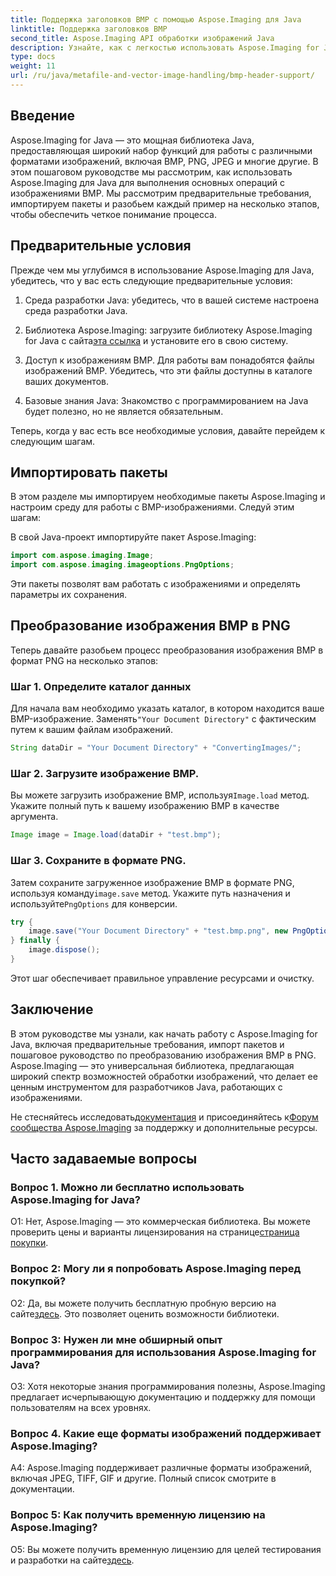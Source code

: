 ```yaml
---
title: Поддержка заголовков BMP с помощью Aspose.Imaging для Java
linktitle: Поддержка заголовков BMP
second_title: Aspose.Imaging API обработки изображений Java
description: Узнайте, как с легкостью использовать Aspose.Imaging for Java для заголовка BMP. Импортируйте пакеты, загружайте изображения и сохраняйте их в разных форматах шаг за шагом.
type: docs
weight: 11
url: /ru/java/metafile-and-vector-image-handling/bmp-header-support/
---
```

## Введение

Aspose.Imaging for Java — это мощная библиотека Java, предоставляющая широкий набор функций для работы с различными форматами изображений, включая BMP, PNG, JPEG и многие другие. В этом пошаговом руководстве мы рассмотрим, как использовать Aspose.Imaging для Java для выполнения основных операций с изображениями BMP. Мы рассмотрим предварительные требования, импортируем пакеты и разобьем каждый пример на несколько этапов, чтобы обеспечить четкое понимание процесса.

## Предварительные условия

Прежде чем мы углубимся в использование Aspose.Imaging для Java, убедитесь, что у вас есть следующие предварительные условия:

1. Среда разработки Java: убедитесь, что в вашей системе настроена среда разработки Java.

2.  Библиотека Aspose.Imaging: загрузите библиотеку Aspose.Imaging for Java с сайта[эта ссылка](https://releases.aspose.com/imaging/java/) и установите его в свою систему.

3. Доступ к изображениям BMP. Для работы вам понадобятся файлы изображений BMP. Убедитесь, что эти файлы доступны в каталоге ваших документов.

4. Базовые знания Java: Знакомство с программированием на Java будет полезно, но не является обязательным.

Теперь, когда у вас есть все необходимые условия, давайте перейдем к следующим шагам.

## Импортировать пакеты

В этом разделе мы импортируем необходимые пакеты Aspose.Imaging и настроим среду для работы с BMP-изображениями. Следуй этим шагам:

В свой Java-проект импортируйте пакет Aspose.Imaging:

```java
import com.aspose.imaging.Image;
import com.aspose.imaging.imageoptions.PngOptions;
```

Эти пакеты позволят вам работать с изображениями и определять параметры их сохранения.

## Преобразование изображения BMP в PNG

Теперь давайте разобьем процесс преобразования изображения BMP в формат PNG на несколько этапов:

### Шаг 1. Определите каталог данных

 Для начала вам необходимо указать каталог, в котором находится ваше BMP-изображение. Заменять`"Your Document Directory"` с фактическим путем к вашим файлам изображений.

```java
String dataDir = "Your Document Directory" + "ConvertingImages/";
```

### Шаг 2. Загрузите изображение BMP.

Вы можете загрузить изображение BMP, используя`Image.load` метод. Укажите полный путь к вашему изображению BMP в качестве аргумента.

```java
Image image = Image.load(dataDir + "test.bmp");
```

### Шаг 3. Сохраните в формате PNG.

 Затем сохраните загруженное изображение BMP в формате PNG, используя команду`image.save` метод. Укажите путь назначения и используйте`PngOptions` для конверсии.

```java
try {
    image.save("Your Document Directory" + "test.bmp.png", new PngOptions());
} finally {
    image.dispose();
}
```

Этот шаг обеспечивает правильное управление ресурсами и очистку.

## Заключение

В этом руководстве мы узнали, как начать работу с Aspose.Imaging for Java, включая предварительные требования, импорт пакетов и пошаговое руководство по преобразованию изображения BMP в PNG. Aspose.Imaging — это универсальная библиотека, предлагающая широкий спектр возможностей обработки изображений, что делает ее ценным инструментом для разработчиков Java, работающих с изображениями.

 Не стесняйтесь исследовать[документация](https://reference.aspose.com/imaging/java/) и присоединяйтесь к[Форум сообщества Aspose.Imaging](https://forum.aspose.com/) за поддержку и дополнительные ресурсы.

## Часто задаваемые вопросы

### Вопрос 1. Можно ли бесплатно использовать Aspose.Imaging for Java?

 О1: Нет, Aspose.Imaging — это коммерческая библиотека. Вы можете проверить цены и варианты лицензирования на странице[страница покупки](https://purchase.aspose.com/buy).

### Вопрос 2: Могу ли я попробовать Aspose.Imaging перед покупкой?

О2: Да, вы можете получить бесплатную пробную версию на сайте[здесь](https://releases.aspose.com/). Это позволяет оценить возможности библиотеки.

### Вопрос 3: Нужен ли мне обширный опыт программирования для использования Aspose.Imaging for Java?

О3: Хотя некоторые знания программирования полезны, Aspose.Imaging предлагает исчерпывающую документацию и поддержку для помощи пользователям на всех уровнях.

### Вопрос 4. Какие еще форматы изображений поддерживает Aspose.Imaging?

A4: Aspose.Imaging поддерживает различные форматы изображений, включая JPEG, TIFF, GIF и другие. Полный список смотрите в документации.

### Вопрос 5: Как получить временную лицензию на Aspose.Imaging?

 О5: Вы можете получить временную лицензию для целей тестирования и разработки на сайте[здесь](https://purchase.aspose.com/temporary-license/).
